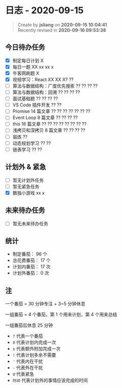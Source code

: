 日志 - 2020-09-15
===

> Create by **jsliang** on **2020-09-15 10:04:41**  
> Recently revised in **2020-09-16 09:53:38**

## 今日待办任务

* [x] 制定每日计划 X
* [x] 每日一题 XX xx xx x
* [x] 牛客网刷题 X
* [x] 视频学习：React XX XX X? ??
* [ ] 算法与数据结构：广度优先搜索 ?? ?? ?? ??
* [ ] 算法与数据结构：回溯 ?? ?? ?? ??
* [ ] 面试基础题 ?? ?? ?? ??
* [ ] VS Code 插件开发 ?? ??
* [ ] Promise 14 篇文章 ?? ?? ?? ?? ?? ?? ??
* [ ] Event Loop 8 篇文章 ?? ?? ?? ??
* [ ] this 16 篇文章 ?? ?? ?? ?? ?? ?? ?? ??
* [ ] 浅拷贝和深拷贝 8 篇文章 ?? ?? ?? ??
* [ ] 锻炼 ??
* [ ] 动态规划学习 ?? ??
* [ ] 链表学习 ?? ??

## 计划外 & 紧急

* [ ] 暂无计划外任务
* [ ] 暂无紧急任务
* [x] 数独小游戏 xx x

## 未来待办任务

* [ ] 暂无未来待办任务

## 统计

* 制定番茄： 96 个
* 总花费番茄： 17 个
* 计划内番茄： 17 次
* 计划外番茄： 0 次

## 注

一个番茄 = 30 分钟专注 + 3~5 分钟休息

一组番茄 = 4 个番茄，第 1 个用来计划，第 4 个用来总结

一组番茄后休息 25 分钟

* `?` 代表一个番茄
* `X` 代表计划内完成一次
* `x` 代表额外附加完成一次
* `!` 代表计划多余不需要
* `'` 代表内在干扰
* `-` 代表外在干扰
* `U` 代表紧急
* `时间` 代表计划外的事情应该完成的时间
